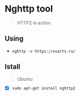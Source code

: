# Nghttp tool

> HTTP2 in action

## Using

- `nghttp -v https://osarts.ru/`

## Istall

> Ubuntu

- [x] `sudo apt-get install nghttp2`

